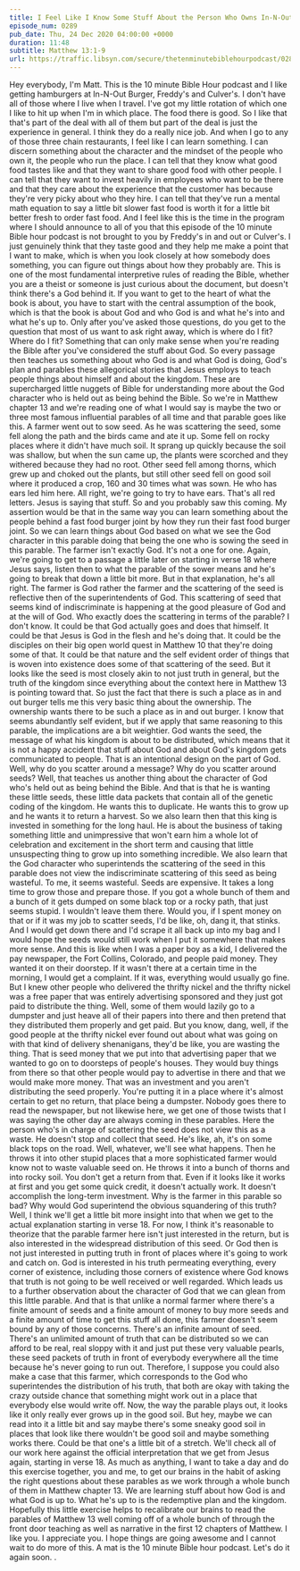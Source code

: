 ```yaml
---
title: I Feel Like I Know Some Stuff About the Person Who Owns In-N-Out From Eating at In-N-Out
episode_num: 0289
pub_date: Thu, 24 Dec 2020 04:00:00 +0000
duration: 11:48
subtitle: Matthew 13:1-9
url: https://traffic.libsyn.com/secure/thetenminutebiblehourpodcast/0289_-_I_Feel_Like_I_Know_Some_Stuff_About_the_Person_Who_Owns_In-N-Out_From_Eating_at_In-N-Out.mp3
---
```


 Hey everybody, I'm Matt. This is the 10 minute Bible Hour podcast and I like getting hamburgers at In-N-Out Burger, Freddy's and Culver's. I don't have all of those where I live when I travel. I've got my little rotation of which one I like to hit up when I'm in which place. The food there is good. So I like that that's part of the deal with all of them but part of the deal is just the experience in general. I think they do a really nice job. And when I go to any of those three chain restaurants, I feel like I can learn something. I can discern something about the character and the mindset of the people who own it, the people who run the place. I can tell that they know what good food tastes like and that they want to share good food with other people. I can tell that they want to invest heavily in employees who want to be there and that they care about the experience that the customer has because they're very picky about who they hire. I can tell that they've run a mental math equation to say a little bit slower fast food is worth it for a little bit better fresh to order fast food. And I feel like this is the time in the program where I should announce to all of you that this episode of the 10 minute Bible hour podcast is not brought to you by Freddy's in and out or Culver's. I just genuinely think that they taste good and they help me make a point that I want to make, which is when you look closely at how somebody does something, you can figure out things about how they probably are. This is one of the most fundamental interpretive rules of reading the Bible, whether you are a theist or someone is just curious about the document, but doesn't think there's a God behind it. If you want to get to the heart of what the book is about, you have to start with the central assumption of the book, which is that the book is about God and who God is and what he's into and what he's up to. Only after you've asked those questions, do you get to the question that most of us want to ask right away, which is where do I fit? Where do I fit? Something that can only make sense when you're reading the Bible after you've considered the stuff about God. So every passage then teaches us something about who God is and what God is doing, God's plan and parables these allegorical stories that Jesus employs to teach people things about himself and about the kingdom. These are supercharged little nuggets of Bible for understanding more about the God character who is held out as being behind the Bible. So we're in Matthew chapter 13 and we're reading one of what I would say is maybe the two or three most famous influential parables of all time and that parable goes like this. A farmer went out to sow seed. As he was scattering the seed, some fell along the path and the birds came and ate it up. Some fell on rocky places where it didn't have much soil. It sprang up quickly because the soil was shallow, but when the sun came up, the plants were scorched and they withered because they had no root. Other seed fell among thorns, which grew up and choked out the plants, but still other seed fell on good soil where it produced a crop, 160 and 30 times what was sown. He who has ears led him here. All right, we're going to try to have ears. That's all red letters. Jesus is saying that stuff. So and you probably saw this coming. My assertion would be that in the same way you can learn something about the people behind a fast food burger joint by how they run their fast food burger joint. So we can learn things about God based on what we see the God character in this parable doing that being the one who is sowing the seed in this parable. The farmer isn't exactly God. It's not a one for one. Again, we're going to get to a passage a little later on starting in verse 18 where Jesus says, listen then to what the parable of the sower means and he's going to break that down a little bit more. But in that explanation, he's all right. The farmer is God rather the farmer and the scattering of the seed is reflective then of the superintendents of God. This scattering of seed that seems kind of indiscriminate is happening at the good pleasure of God and at the will of God. Who exactly does the scattering in terms of the parable? I don't know. It could be that God actually goes and does that himself. It could be that Jesus is God in the flesh and he's doing that. It could be the disciples on their big open world quest in Matthew 10 that they're doing some of that. It could be that nature and the self evident order of things that is woven into existence does some of that scattering of the seed. But it looks like the seed is most closely akin to not just truth in general, but the truth of the kingdom since everything about the context here in Matthew 13 is pointing toward that. So just the fact that there is such a place as in and out burger tells me this very basic thing about the ownership. The ownership wants there to be such a place as in and out burger. I know that seems abundantly self evident, but if we apply that same reasoning to this parable, the implications are a bit weightier. God wants the seed, the message of what his kingdom is about to be distributed, which means that it is not a happy accident that stuff about God and about God's kingdom gets communicated to people. That is an intentional design on the part of God. Well, why do you scatter around a message? Why do you scatter around seeds? Well, that teaches us another thing about the character of God who's held out as being behind the Bible. And that is that he is wanting these little seeds, these little data packets that contain all of the genetic coding of the kingdom. He wants this to duplicate. He wants this to grow up and he wants it to return a harvest. So we also learn then that this king is invested in something for the long haul. He is about the business of taking something little and unimpressive that won't earn him a whole lot of celebration and excitement in the short term and causing that little unsuspecting thing to grow up into something incredible. We also learn that the God character who superintends the scattering of the seed in this parable does not view the indiscriminate scattering of this seed as being wasteful. To me, it seems wasteful. Seeds are expensive. It takes a long time to grow those and prepare those. If you got a whole bunch of them and a bunch of it gets dumped on some black top or a rocky path, that just seems stupid. I wouldn't leave them there. Would you, if I spent money on that or if it was my job to scatter seeds, I'd be like, oh, dang it, that stinks. And I would get down there and I'd scrape it all back up into my bag and I would hope the seeds would still work when I put it somewhere that makes more sense. And this is like when I was a paper boy as a kid, I delivered the pay newspaper, the Fort Collins, Colorado, and people paid money. They wanted it on their doorstep. If it wasn't there at a certain time in the morning, I would get a complaint. If it was, everything would usually go fine. But I knew other people who delivered the thrifty nickel and the thrifty nickel was a free paper that was entirely advertising sponsored and they just got paid to distribute the thing. Well, some of them would lazily go to a dumpster and just heave all of their papers into there and then pretend that they distributed them properly and get paid. But you know, dang, well, if the good people at the thrifty nickel ever found out about what was going on with that kind of delivery shenanigans, they'd be like, you are wasting the thing. That is seed money that we put into that advertising paper that we wanted to go on to doorsteps of people's houses. They would buy things from there so that other people would pay to advertise in there and that we would make more money. That was an investment and you aren't distributing the seed properly. You're putting it in a place where it's almost certain to get no return, that place being a dumpster. Nobody goes there to read the newspaper, but not likewise here, we get one of those twists that I was saying the other day are always coming in these parables. Here the person who's in charge of scattering the seed does not view this as a waste. He doesn't stop and collect that seed. He's like, ah, it's on some black tops on the road. Well, whatever, we'll see what happens. Then he throws it into other stupid places that a more sophisticated farmer would know not to waste valuable seed on. He throws it into a bunch of thorns and into rocky soil. You don't get a return from that. Even if it looks like it works at first and you get some quick credit, it doesn't actually work. It doesn't accomplish the long-term investment. Why is the farmer in this parable so bad? Why would God superintend the obvious squandering of this truth? Well, I think we'll get a little bit more insight into that when we get to the actual explanation starting in verse 18. For now, I think it's reasonable to theorize that the parable farmer here isn't just interested in the return, but is also interested in the widespread distribution of this seed. Or God then is not just interested in putting truth in front of places where it's going to work and catch on. God is interested in his truth permeating everything, every corner of existence, including those corners of existence where God knows that truth is not going to be well received or well regarded. Which leads us to a further observation about the character of God that we can glean from this little parable. And that is that unlike a normal farmer where there's a finite amount of seeds and a finite amount of money to buy more seeds and a finite amount of time to get this stuff all done, this farmer doesn't seem bound by any of those concerns. There's an infinite amount of seed. There's an unlimited amount of truth that can be distributed so we can afford to be real, real sloppy with it and just put these very valuable pearls, these seed packets of truth in front of everybody everywhere all the time because he's never going to run out. Therefore, I suppose you could also make a case that this farmer, which corresponds to the God who superintendes the distribution of his truth, that both are okay with taking the crazy outside chance that something might work out in a place that everybody else would write off. Now, the way the parable plays out, it looks like it only really ever grows up in the good soil. But hey, maybe we can read into it a little bit and say maybe there's some sneaky good soil in places that look like there wouldn't be good soil and maybe something works there. Could be that one's a little bit of a stretch. We'll check all of our work here against the official interpretation that we get from Jesus again, starting in verse 18. As much as anything, I want to take a day and do this exercise together, you and me, to get our brains in the habit of asking the right questions about these parables as we work through a whole bunch of them in Matthew chapter 13. We are learning stuff about how God is and what God is up to. What he's up to is the redemptive plan and the kingdom. Hopefully this little exercise helps to recalibrate our brains to read the parables of Matthew 13 well coming off of a whole bunch of through the front door teaching as well as narrative in the first 12 chapters of Matthew. I like you. I appreciate you. I hope things are going awesome and I cannot wait to do more of this. A mat is the 10 minute Bible hour podcast. Let's do it again soon. .